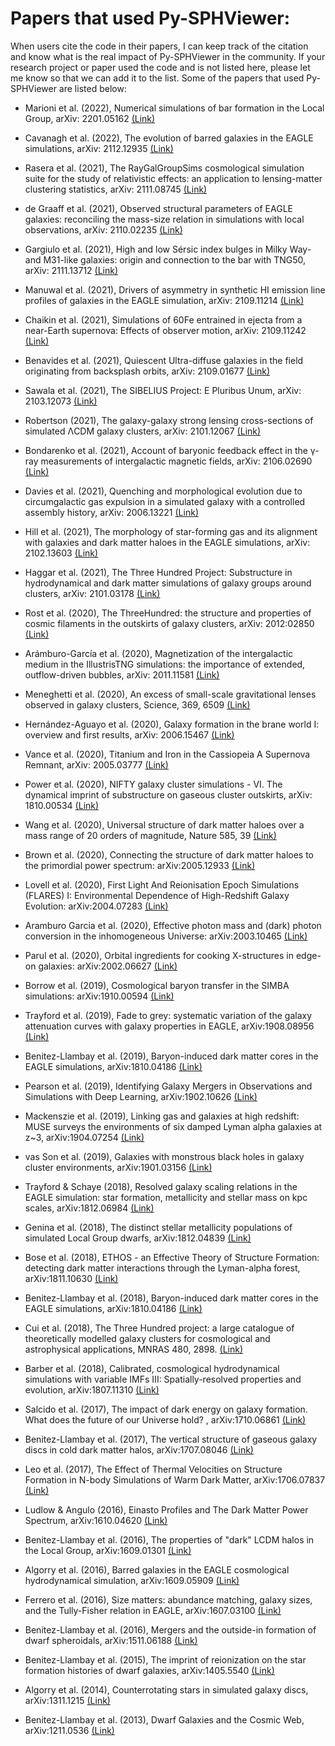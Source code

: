 # Papers that used Py-SPHViewer:

When users cite the code in their papers, I can keep track of the citation and know what is the real impact of Py-SPHViewer in the community. If your research project or paper used the code and is not listed here, please let me know so that we can add it to the list. Some of the papers that used Py-SPHViewer are listed below:

* Marioni et al. (2022), Numerical simulations of bar formation in the Local Group, arXiv: 2201.05162 [(Link)](https://arxiv.org/abs/2201.05162)

* Cavanagh et al. (2022), The evolution of barred galaxies in the EAGLE simulations, arXiv: 2112.12935 [(Link)](https://arxiv.org/abs/2112.12935)

* Rasera et al. (2021), The RayGalGroupSims cosmological simulation suite for the study of relativistic effects: an application to lensing-matter clustering statistics, arXiv: 2111.08745 [(Link)](https://arxiv.org/abs/2111.08745)

* de Graaff et al. (2021), Observed structural parameters of EAGLE galaxies: reconciling the mass-size relation in simulations with local observations, arXiv: 2110.02235 [(Link)](https://arxiv.org/abs/2110.02235)

* Gargiulo et al. (2021), High and low Sérsic index bulges in Milky Way- and M31-like galaxies: origin and connection to the bar with TNG50, arXiv: 2111.13712 [(Link)](https://arxiv.org/abs/2111.13712)

* Manuwal et al. (2021), Drivers of asymmetry in synthetic HI emission line profiles of galaxies in the EAGLE simulation, arXiv: 2109.11214  [(Link)](https://arxiv.org/abs/2109.11214)

* Chaikin et al. (2021), Simulations of 60Fe entrained in ejecta from a near-Earth supernova: Effects of observer motion, arXiv: 2109.11242  [(Link)](https://arxiv.org/abs/2109.11242)

* Benavides et al. (2021), Quiescent Ultra-diffuse galaxies in the field originating from backsplash orbits, arXiv: 2109.01677 [(Link)](https://arxiv.org/abs/2109.01677)

* Sawala et al. (2021), The SIBELIUS Project: E Pluribus Unum, arXiv: 2103.12073 [(Link)](https://arxiv.org/abs/2103.12073)

* Robertson (2021), The galaxy-galaxy strong lensing cross-sections of simulated ΛCDM galaxy clusters, arXiv: 2101.12067 [(Link)](https://arxiv.org/abs/2109.01677)

* Bondarenko et al. (2021), Account of baryonic feedback effect in the γ-ray measurements of
intergalactic magnetic fields, arXiv: 2106.02690 [(Link)](https://arxiv.org/abs/2106.02690)

* Davies et al. (2021), Quenching and morphological evolution due to circumgalactic gas
expulsion in a simulated galaxy with a controlled assembly history, arXiv: 2006.13221 [(Link)](https://arxiv.org/abs/2006.13221)

* Hill et al. (2021), The morphology of star-forming gas and its alignment with galaxies and
dark matter haloes in the EAGLE simulations, arXiv: 2102.13603 [(Link)](https://arxiv.org/abs/2102.13603)

* Haggar et al. (2021), The Three Hundred Project: Substructure in hydrodynamical and dark matter simulations of galaxy groups around clusters, arXiv: 2101.03178 [(Link)](https://arxiv.org/abs/2101.03178)

* Rost et al. (2020), The ThreeHundred: the structure and properties of cosmic
filaments in the outskirts of galaxy clusters, arXiv: 2012:02850 [(Link)](https://arxiv.org/abs/2012.02850)

* Arámburo-García et al. (2020), Magnetization of the intergalactic medium in the IllustrisTNG
simulations: the importance of extended, outflow-driven bubbles, arXiv: 2011.11581 [(Link)](https://arxiv.org/abs/2011.11581)

* Meneghetti et al. (2020), An excess of small-scale gravitational lenses observed in galaxy clusters, Science, 369, 6509 [(Link)](https://science.sciencemag.org/content/369/6509/1347.full)

* Hernández-Aguayo et al. (2020), Galaxy formation in the brane world I: overview and first results, arXiv: 2006.15467 [(Link)](https://arxiv.org/abs/2006.15467)

* Vance et al. (2020), Titanium and Iron in the Cassiopeia A Supernova Remnant, arXiv: 2005.03777 [(Link)](https://arxiv.org/abs/2005.03777)

* Power et al. (2020), NIFTY galaxy cluster simulations - VI. The dynamical imprint of substructure on gaseous cluster outskirts, arXiv: 1810.00534 [(Link)](https://arxiv.org/abs/1810.00534)

* Wang et al. (2020), Universal structure of dark matter haloes over a mass range of 20 orders of magnitude, Nature 585, 39 [(Link)](https://www.nature.com/articles/s41586-020-2642-9)

* Brown et al. (2020), Connecting the structure of dark matter haloes to the primordial power spectrum: arXiv:2005.12933 [(Link)](https://arxiv.org/abs/2005.12933)

* Lovell et al. (2020), First Light And Reionisation Epoch Simulations (FLARES) I: Environmental Dependence of High-Redshift Galaxy Evolution: arXiv:2004.07283 [(Link)](https://arxiv.org/abs/2004.07283)

* Aramburo Garcia et al. (2020), Effective photon mass and (dark) photon conversion in the inhomogeneous Universe: arXiv:2003.10465 [(Link)](https://arxiv.org/abs/2003.10465)

* Parul et al. (2020), Orbital ingredients for cooking X-structures in edge-on galaxies: arXiv:2002.06627 [(Link)](https://arxiv.org/abs/2002.06627)

* Borrow et al. (2019), Cosmological baryon transfer in the SIMBA simulations: arXiv:1910.00594 [(Link)](https://arxiv.org/abs/1910.00594)

* Trayford et al. (2019), Fade to grey: systematic variation of the galaxy
attenuation curves with galaxy properties in EAGLE, arXiv:1908.08956 [(Link)](https://arxiv.org/abs/1908.08956)

* Benitez-Llambay et al. (2019), Baryon-induced dark matter cores in the EAGLE simulations, arXiv:1810.04186 [(Link)](https://arxiv.org/abs/1810.04186)

* Pearson et al. (2019), Identifying Galaxy Mergers in Observations and Simulations with Deep Learning, arXiv:1902.10626 [(Link)](https://arxiv.org/abs/1902.10626)

* Mackenszie et al. (2019), Linking gas and galaxies at high redshift: MUSE surveys the environments of six damped Lyman alpha galaxies at z~3, arXiv:1904.07254 [(Link)](https://arxiv.org/abs/1904.07254)

* vas Son et al. (2019), Galaxies with monstrous black holes in galaxy cluster environments, arXiv:1901.03156 [(Link)](https://arxiv.org/abs/1901.03156)

* Trayford & Schaye (2018), Resolved galaxy scaling relations in the EAGLE simulation: star formation, metallicity and stellar mass on kpc scales, arXiv:1812.06984 [(Link)](https://arxiv.org/abs/1812.06984)

* Genina et al. (2018), The distinct stellar metallicity populations of simulated Local Group dwarfs, arXiv:1812.04839 [(Link)](https://arxiv.org/abs/1812.04839)

* Bose et al. (2018), ETHOS - an Effective Theory of Structure Formation: detecting dark matter interactions through the Lyman-alpha forest, arXiv:1811.10630 [(Link)](https://arxiv.org/abs/1811.10630)

* Benitez-Llambay et al. (2018), Baryon-induced dark matter cores in the EAGLE simulations, arXiv:1810.04186 [(Link)](https://arxiv.org/abs/1810.04186)

* Cui et al. (2018), The Three Hundred project: a large catalogue of theoretically modelled galaxy clusters for cosmological and astrophysical applications, MNRAS 480, 2898. [(Link)](https://academic.oup.com/mnras/article-abstract/480/3/2898/5066184?redirectedFrom=fulltext)

* Barber et al. (2018), Calibrated, cosmological hydrodynamical simulations with variable IMFs III: Spatially-resolved properties and evolution, arXiv:1807.11310 [(Link)](https://arxiv.org/abs/1807.11310)

* Salcido et al. (2017),  The impact of dark energy on galaxy formation. What does the future of our Universe hold? , arXiv:1710.06861 [(Link)](https://arxiv.org/abs/1710.06861)

* Benitez-Llambay et al. (2017), The vertical structure of gaseous galaxy discs in cold dark matter halos, arXiv:1707.08046  [(Link)](https://arxiv.org/abs/1707.08046)

* Leo et al. (2017), The Effect of Thermal Velocities on
Structure Formation in N-body Simulations of Warm Dark Matter, arXiv:1706.07837  [(Link)](https://arxiv.org/abs/1706.07837)

* Ludlow & Angulo (2016), Einasto Profiles and The Dark Matter Power Spectrum, arXiv:1610.04620  [(Link)](https://arxiv.org/pdf/1610.04620)

* Benitez-Llambay et al. (2016), The properties of "dark" LCDM halos in the Local Group, arXiv:1609.01301  [(Link)](https://arxiv.org/abs/1609.01301)

* Algorry et al. (2016), Barred galaxies in the EAGLE cosmological hydrodynamical simulation, arXiv:1609.05909  [(Link)](https://arxiv.org/pdf/1609.05909)

* Ferrero et al. (2016), Size matters: abundance matching, galaxy sizes, and the Tully-Fisher relation in EAGLE, arXiv:1607.03100  [(Link)](https://arxiv.org/pdf/1607.03100)

* Benitez-Llambay et al. (2016), Mergers and the outside-in formation of dwarf spheroidals, arXiv:1511.06188  [(Link)](https://arxiv.org/abs/1511.06188)

* Benitez-Llambay et al. (2015), The imprint of reionization on the star formation histories of dwarf galaxies, arXiv:1405.5540  [(Link)](https://arxiv.org/abs/1405.5540)

* Algorry et al. (2014), Counterrotating stars in simulated galaxy discs, arXiv:1311.1215  [(Link)](https://arxiv.org/pdf/1311.1215)

* Benitez-Llambay et al. (2013), Dwarf Galaxies and the Cosmic Web, arXiv:1211.0536  [(Link)](https://arxiv.org/abs/1211.0536)
